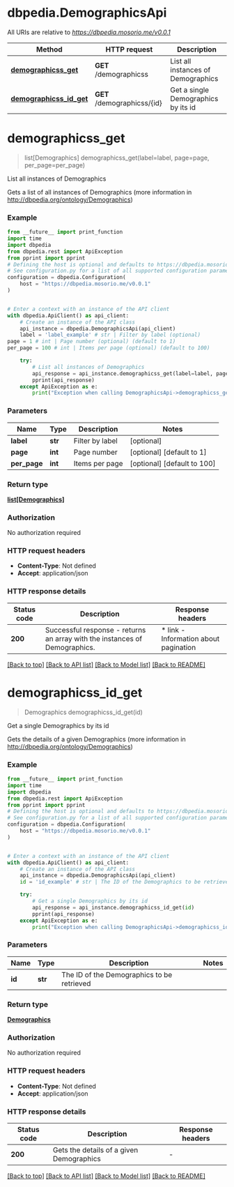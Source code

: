 # dbpedia.DemographicsApi

All URIs are relative to *https://dbpedia.mosorio.me/v0.0.1*

Method | HTTP request | Description
------------- | ------------- | -------------
[**demographicss_get**](DemographicsApi.md#demographicss_get) | **GET** /demographicss | List all instances of Demographics
[**demographicss_id_get**](DemographicsApi.md#demographicss_id_get) | **GET** /demographicss/{id} | Get a single Demographics by its id


# **demographicss_get**
> list[Demographics] demographicss_get(label=label, page=page, per_page=per_page)

List all instances of Demographics

Gets a list of all instances of Demographics (more information in http://dbpedia.org/ontology/Demographics)

### Example

```python
from __future__ import print_function
import time
import dbpedia
from dbpedia.rest import ApiException
from pprint import pprint
# Defining the host is optional and defaults to https://dbpedia.mosorio.me/v0.0.1
# See configuration.py for a list of all supported configuration parameters.
configuration = dbpedia.Configuration(
    host = "https://dbpedia.mosorio.me/v0.0.1"
)


# Enter a context with an instance of the API client
with dbpedia.ApiClient() as api_client:
    # Create an instance of the API class
    api_instance = dbpedia.DemographicsApi(api_client)
    label = 'label_example' # str | Filter by label (optional)
page = 1 # int | Page number (optional) (default to 1)
per_page = 100 # int | Items per page (optional) (default to 100)

    try:
        # List all instances of Demographics
        api_response = api_instance.demographicss_get(label=label, page=page, per_page=per_page)
        pprint(api_response)
    except ApiException as e:
        print("Exception when calling DemographicsApi->demographicss_get: %s\n" % e)
```

### Parameters

Name | Type | Description  | Notes
------------- | ------------- | ------------- | -------------
 **label** | **str**| Filter by label | [optional] 
 **page** | **int**| Page number | [optional] [default to 1]
 **per_page** | **int**| Items per page | [optional] [default to 100]

### Return type

[**list[Demographics]**](Demographics.md)

### Authorization

No authorization required

### HTTP request headers

 - **Content-Type**: Not defined
 - **Accept**: application/json

### HTTP response details
| Status code | Description | Response headers |
|-------------|-------------|------------------|
**200** | Successful response - returns an array with the instances of Demographics. |  * link - Information about pagination <br>  |

[[Back to top]](#) [[Back to API list]](../README.md#documentation-for-api-endpoints) [[Back to Model list]](../README.md#documentation-for-models) [[Back to README]](../README.md)

# **demographicss_id_get**
> Demographics demographicss_id_get(id)

Get a single Demographics by its id

Gets the details of a given Demographics (more information in http://dbpedia.org/ontology/Demographics)

### Example

```python
from __future__ import print_function
import time
import dbpedia
from dbpedia.rest import ApiException
from pprint import pprint
# Defining the host is optional and defaults to https://dbpedia.mosorio.me/v0.0.1
# See configuration.py for a list of all supported configuration parameters.
configuration = dbpedia.Configuration(
    host = "https://dbpedia.mosorio.me/v0.0.1"
)


# Enter a context with an instance of the API client
with dbpedia.ApiClient() as api_client:
    # Create an instance of the API class
    api_instance = dbpedia.DemographicsApi(api_client)
    id = 'id_example' # str | The ID of the Demographics to be retrieved

    try:
        # Get a single Demographics by its id
        api_response = api_instance.demographicss_id_get(id)
        pprint(api_response)
    except ApiException as e:
        print("Exception when calling DemographicsApi->demographicss_id_get: %s\n" % e)
```

### Parameters

Name | Type | Description  | Notes
------------- | ------------- | ------------- | -------------
 **id** | **str**| The ID of the Demographics to be retrieved | 

### Return type

[**Demographics**](Demographics.md)

### Authorization

No authorization required

### HTTP request headers

 - **Content-Type**: Not defined
 - **Accept**: application/json

### HTTP response details
| Status code | Description | Response headers |
|-------------|-------------|------------------|
**200** | Gets the details of a given Demographics |  -  |

[[Back to top]](#) [[Back to API list]](../README.md#documentation-for-api-endpoints) [[Back to Model list]](../README.md#documentation-for-models) [[Back to README]](../README.md)

